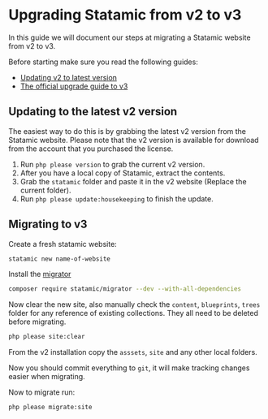 # Upgrading Statamic from v2 to v3

In this guide we will document our steps at migrating a Statamic website from v2 to v3.

Before starting make sure you read the following guides:

- [Updating v2 to latest version](https://v2.statamic.com/updating)
- [The official upgrade guide to v3](https://statamic.dev/upgrade-guide/v2-to-v3)

## Updating to the latest v2 version

The easiest way to do this is by grabbing the latest v2 version from the Statamic website. Please note that the v2 version is available for download from the account that you purchased the license.

1. Run `php please version` to grab the current v2 version.
2. After you have a local copy of Statamic, extract the contents.
3. Grab the `statamic` folder and paste it in the v2 website (Replace the current folder).
4. Run `php please update:housekeeping` to finish the update.

## Migrating to v3

Create a fresh statamic website:

```bash
statamic new name-of-website
```

Install the [migrator](https://github.com/statamic/migrator)

```bash
composer require statamic/migrator --dev --with-all-dependencies
```

Now clear the new site, also manually check the `content`, `blueprints`, `trees` folder for any reference of existing collections. They all need to be deleted before migrating.

```bash
php please site:clear
```

From the v2 installation copy the `asssets`, `site` and any other local folders.

Now you should commit everything to `git`, it will make tracking changes easier when migrating.

Now to migrate run:

```bash
php please migrate:site
```
